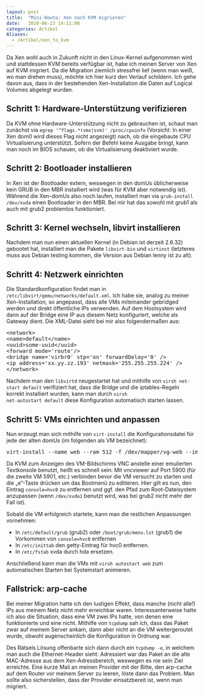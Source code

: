 ```yaml
---
layout: post
title:  "Mini-Howto: Xen nach KVM migrieren"
date:   2010-06-23 14:11:00
categories: Artikel
Aliases:
  - /Artikel/xen_to_kvm
---
```




<p>
Da Xen wohl auch in Zukunft nicht in den Linux-Kernel aufgenommen wird und
stattdessen KVM bereits verfügbar ist, habe ich meinen Server von Xen auf KVM
migriert. Da die Migration ziemlich stressfrei lief (wenn man weiß, wo man
drehen muss), möchte ich hier kurz den Verlauf schildern. Ich gehe davon aus,
dass in der bestehenden Xen-Installation die Daten auf Logical Volumes abgelegt
wurden.
</p>

<h2>Schritt 1: Hardware-Unterstützung verifizieren</h2>

<p>
Da KVM ohne Hardware-Unterstützung nicht zu gebrauchen ist, schaut man zunächst
via <code>egrep '^flags.*(vmx|svm)' /proc/cpuinfo</code> (Vorsicht: In einer
Xen dom0 wird dieses Flag nicht angezeigt) nach, ob die eingebaute CPU
Virtualisierung unterstützt. Sofern der Befehl keine Ausgabe bringt, kann man
noch im BIOS schauen, ob die Virtualisierung deaktiviert wurde.
</p>

<h2>Schritt 2: Bootloader installieren</h2>

<p>
In Xen ist der Bootloader extern, weswegen in den domUs üblicherweise kein GRUB
in den MBR installiert wird (was für KVM aber notwendig ist). Während die
Xen-domUs also noch laufen, installiert man via <code>grub-install
/dev/xvda</code> einen Bootloader in den MBR. Bei mir hat das sowohl mit grub1
als auch mit grub2 problemlos funktioniert.
</p>

<h2>Schritt 3: Kernel wechseln, libvirt installieren</h2>

<p>
Nachdem man nun einen aktuellen Kernel (in Debian ist derzeit 2.6.32) gebootet
hat, installiert man die Pakete <code>libvirt-bin</code> und
<code>virtinst</code> (letzteres muss aus Debian testing kommen, die Version
aus Debian lenny ist zu alt).
</p>

<h2>Schritt 4: Netzwerk einrichten</h2>

<p>
Die Standardkonfiguration findet man in
<code>/etc/libvirt/qemu/networks/default.xml</code>. Ich habe sie, analog zu
meiner Xen-Installation, so angepasst, dass alle VMs miteinander gebridged
werden und direkt öffentliche IPs verwenden. Auf dem Hostsystem wird dann auf
der Bridge eine IP aus diesem Netz konfiguriert, welche als Gateway dient. Die
XML-Datei sieht bei mir also folgendermaßen aus:
</p>

<pre>
&lt;network&gt;
&lt;name&gt;default&lt;/name&gt;
&lt;uuid&gt;some-uuid&lt;/uuid&gt;
&lt;forward mode='route'/&gt;
&lt;bridge name='virbr0' stp='on' forwardDelay='0' /&gt;
&lt;ip address='xx.yy.zz.193' netmask='255.255.255.224' /&gt;
&lt;/network&gt;
</pre>

<p>
Nachdem man den <code>libvirtd</code> neugestartet hat und mithilfe von
<code>virsh net-start default</code> verifiziert hat, dass die Bridge und die
iptables-Regeln korrekt installiert wurden, kann man durch <code>virsh
net-autostart default</code> diese Konfiguration automatisch starten lassen.
</p>

<h2>Schritt 5: VMs einrichten und anpassen</h2>

<p>
Nun erzeugt man sich mithilfe von <code>virt-install</code> die
Konfigurationsdatei für jede der alten domUs (im folgenden als VM bezeichnet):
</p>

<pre>
virt-install --name web --ram 512 -f /dev/mapper/vg-web --import --vnc
</pre>

<p>
Da KVM zum Anzeigen des VM-Bildschirms VNC anstelle einer emulierten
Textkonsole benutzt, heißt es schnell sein: Mit vncviewer auf Port 5900 (für
die zweite VM 5901, etc.) verbinden bevor die VM versucht zu starten und die
„e”-Taste drücken um das Bootmenü zu editieren. Hier gilt es nun, den Eintrag
<code>console=hvc0</code> zu entfernen und ggf. den Pfad zum Root-Dateisystem
anzupassen (wenn <code>/dev/xvda1</code> benutzt wird, was bei grub2 nicht mehr
der Fall ist).
</p>

<p>
Sobald die VM erfolgreich startete, kann man die restlichen Anpassungen vornehmen:
</p>

<ul>
  <li>
    In <code>/etc/default/grub</code> (grub2) oder
    <code>/boot/grub/menu.lst</code> (grub1) die Vorkommen von
    <code>console=hvc0</code> entfernen
  </li>
  <li>
    In <code>/etc/inittab</code> den getty-Eintrag für hvc0 entfernen.
  </li>
  <li>
    In <code>/etc/fstab</code> xvda durch hda ersetzen.
  </li>
</ul>

<p>
Anschließend kann man die VMs mit <code>virsh autostart web</code> zum
automatischen Starten bei Systemstart animieren.
</p>

<h2>Fallstrick: arp-cache</h2>

<p>
Bei meiner Migration hatte ich den lustigen Effekt, dass manche (nicht alle!)
IPs aus meinem Netz nicht mehr erreichbar waren. Interessanterweise hatte ich
also die Situation, dass eine VM zwei IPs hatte, von denen eine funktionierte
und eine nicht. Mithilfe von <code>tcpdump</code> sah ich, dass das Paket zwar
auf meinem Server ankam, dann aber nicht an die VM weitergeroutet wurde, obwohl
augenscheinlich die Konfiguration in Ordnung war.
</p>

<p>
Des Rätsels Lösung offenbarte sich dann durch ein <code>tcpdump -e</code>, in
welchem man auch die Ethernet-Header sieht: Adressiert war das Paket an die
alte MAC-Adresse aus dem Xen-Adressbereich, weswegen es nie sein Ziel erreichte.
Eine kurze Mail an meinen Provider mit der Bitte, den arp-cache auf dem Router
vor meinem Server zu leeren, löste dann das Problem. Man sollte also
sicherstellen, dass der Provider einsatzbereit ist, wenn man migriert.
</p>
